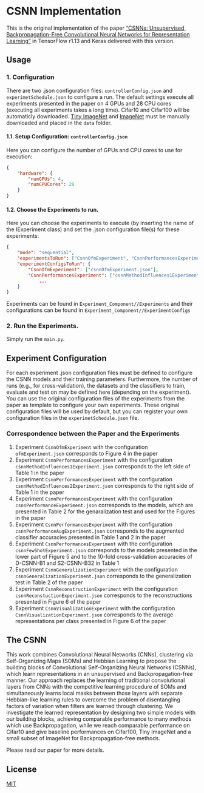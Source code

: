 # CSNN Implementation
This is the original implementation of the paper [“CSNNs: Unsupervised, Backpropagation-Free Convolutional Neural Networks for Representation Learning”](https://arxiv.org/abs/2001.10388) in TensorFlow r1.13 and Keras delivered with this version.
## Usage
### 1. Configuration
There are two .json configuration files: ```controllerConfig.json``` and ```experimetSchedule.json``` to configure a run. The default settings execute all experiments presented in the paper on 4 GPUs and 28 CPU cores (executing all experiments takes a long time).
Cifar10 and Cifar100 will be automaticly downloaded. [Tiny ImageNet](https://tiny-imagenet.herokuapp.com/) and [ImageNet](https://www.kaggle.com/c/imagenet-object-localization-challenge/data) must be manually downloaded and placed in the ```data``` folder.
#### 1.1. Setup Configuration: ```controllerConfig.json```
 Here you can configure the number of GPUs and CPU cores to use for execution:
```json
{
    "hardware": {
        "numGPUs": 4,
        "numCPUCores": 28
    }
}
```
#### 1.2. Choose the Experiments to run.
Here you can choose the experiments to execute (by inserting the name of the IExperiment class) and set the .json configuration file(s) for these experiments:
```json
{
    "mode": "sequential",
    "experimentsToRun": ["CsnnOfmExperiment", "CsnnPerformancesExperiment", ...],
    "experimentConfigsToRun": {
        "CsnnOfmExperiment": ["csnnOfmExperiment.json"],
        "CsnnPerformancesExperiment": ["csnnMethodInfluences1Experiment.json", "csnnMethodInfluences2Experiment.json", "csnnPerformanceExperiment.json"]
            ...
    }
}
```
Experiments can be found in ```Experiment_Component//Experiments``` and their configurations can be found in ```Experiment_Component//ExperimentConfigs```
### 2. Run the Experiments.
Simply run the ```main.py```. 
## Experiment Configuration
For each experiment .json configuration files must be defined to configure the CSNN models and their training parameters. Furthermore, the number of runs (e.g., for cross-validation), the datasets and the classifiers to train, evaluate and test on may be defined here (depending on the experiment). You can use the original configuration files of the experiments from the paper as template to configure your own experiments. These original configuration files will be used by default, but you can register your own configuration files in the ```experimetSchedule.json``` file.
### Correspondence between the Paper and the Experiments
1. Experiment ```CsnnOfmExperiment``` with the configuration ```ofmExperiment.json``` corresponds to Figure 4 in the paper 
2. Experiment ```CsnnPerformancesExperiment``` with the configuration ```csnnMethodInfluences1Experiment.json``` corresponds to the left side of Table 1 in the paper 
3. Experiment ```CsnnPerformancesExperiment``` with the configuration ```csnnMethodInfluences2Experiment.json``` corresponds to the right side of Table 1 in the paper 
4. Experiment ```CsnnPerformancesExperiment``` with the configuration ```csnnPerformanceExperiment.json``` corresponds to the models, which are presented in Table 2 for the genaralization test and used for the Figures in the paper 
5. Experiment ```CsnnPerformancesExperiment``` with the configuration ```csnnPerformanceAugExperiment.json``` corresponds to the augmented classifier accuracies presented in Table 1 and 2 in the paper
6. Experiment ```CsnnPerformancesExperiment``` with the configuration ```csnnFewShotExperiment.json``` corresponds to the models presented in the lower part of Figure 5 and to the 10-fold cross-validation accuracies of D-CSNN-B1 and S2-CSNN-B32 in Table 1
7. Experiment ```CsnnGeneralizationExperiment``` with the configuration ```csnnGeneralizationExperiment.json``` corresponds to the generalization test in Table 2 of the paper
8. Experiment ```CsnnReconstructionExperiment``` with the configuration ```csnnReconstuctionExperiment.json``` corresponds to the reconstructions presented in Figure 6 of the paper
9. Experiment ```CsnnVisualizationExperiment``` with the configuration ```CsnnVisualizationExperiment.json``` corresponds to the average representations per class presented in Figure 6 of the paper

## The CSNN 
This work combines Convolutional Neural Networks (CNNs), clustering via Self-Organizing Maps (SOMs) and Hebbian Learning to propose the building blocks of Convolutional Self-Organizing Neural Networks (CSNNs), which learn representations in an unsupervised and Backpropagation-free manner. Our approach replaces the learning of traditional convolutional layers from CNNs with the competitive learning procedure of SOMs and simultaneously learns local masks between those layers with separate Hebbian-like learning rules to overcome the problem of disentangling factors of variation when filters are learned through clustering. We investigate the learned representation by designing two simple models with our building blocks, achieving comparable performance to many methods which use Backpropagation, while we reach comparable performance on Cifar10 and give baseline performances on Cifar100, Tiny ImageNet and a small subset of ImageNet for Backpropagation-free methods.

Please read our paper for more details.

## License
[MIT](https://choosealicense.com/licenses/mit/)
